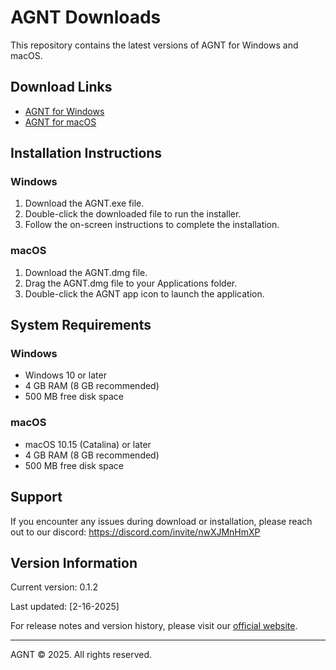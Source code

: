 # AGNT Downloads

This repository contains the latest versions of AGNT for Windows and macOS.

## Download Links

- [AGNT for Windows](https://agnt.gg/downloads/AGNT.exe)
- [AGNT for macOS](https://agnt.gg/downloads/AGNT-0.1.3-arm64.dmg)

## Installation Instructions

### Windows
1. Download the AGNT.exe file.
2. Double-click the downloaded file to run the installer.
3. Follow the on-screen instructions to complete the installation.

### macOS
1. Download the AGNT.dmg file.
2. Drag the AGNT.dmg file to your Applications folder.
3. Double-click the AGNT app icon to launch the application.

## System Requirements

### Windows
- Windows 10 or later
- 4 GB RAM (8 GB recommended)
- 500 MB free disk space

### macOS
- macOS 10.15 (Catalina) or later
- 4 GB RAM (8 GB recommended)
- 500 MB free disk space

## Support

If you encounter any issues during download or installation, please reach out to our discord: https://discord.com/invite/nwXJMnHmXP

## Version Information

Current version: 0.1.2

Last updated: [2-16-2025]

For release notes and version history, please visit our [official website](https://agnt.gg/).

---

AGNT © 2025. All rights reserved.
